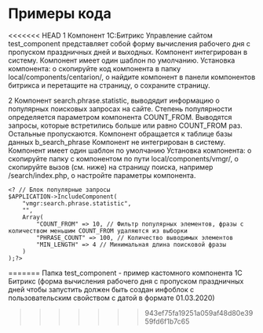 # Примеры кода

<<<<<<< HEAD
1 Компонент 1С:Битрикс Управление сайтом test_component представляет собой форму вычисления рабочего дня с пропуском праздничных дней и выходных.
Компонент интегрирован в систему.
Компонент имеет один шаблон по умолчанию.
Установка компонента:
  о скопируйте код компонента в папку local/components/centarion/,
  о найдите компонент в панели компонентов битрикса и перетащите на страницу,
  о сохраните страницу.

2 Компонент search.phrase.statistic, выводядит информацию о популярных поисковых запросах на сайте.
Степень популярности определяется параметром компонента COUNT_FROM.
Выводятся запросы, которые встретились больше или равно COUNT_FROM раз. Остальные пропускаются.
Компонент обращается к таблице базы данных b_search_phrase
Компонент не интегрирован в систему.
Компонент имеет один шаблон по умолчанию
Установка компонента:
  о скопируйте папку с компонентом по пути local/components/vmgr/,
  о скопируйте вызов (см. ниже) на страницу поиска, например /search/index.php,
  о настройте параметры компонента.
```
<? // Блок популярные запросы
$APPLICATION->IncludeComponent(
    "vmgr:search.phrase.statistic",
    "",
    Array(
        "COUNT_FROM" => 10, // Фильтр популярных элементов, фразы с количеством меньшим COUNT_FROM удаляются из выборки
        "PHRASE_COUNT" => 100, // Количество выводимых элементов
        "MIN_LENGTH" => 4 // Минимальная длина поисковой фразы
    )
);?>
```
=======
Папка test_component - пример кастомного компонента 1С Битрикс (форма вычисления рабочего дня с пропуском праздничных дней
чтобы запустить должен быть создан инфоблок с пользовательским свойством с датой в формате 01.03.2020)
>>>>>>> 943ef75fa19251a059af48d80e3959fd6f1b7c65
